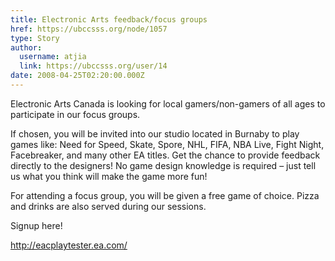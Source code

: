 ```yaml
---
title: Electronic Arts feedback/focus groups 
href: https://ubccsss.org/node/1057
type: Story
author:
  username: atjia
  link: https://ubccsss.org/user/14
date: 2008-04-25T02:20:00.000Z
---
```


<div class="field field-name-body field-type-text-with-summary field-label-hidden"><div class="field-items"><div class="field-item even"><p>Electronic Arts Canada is looking for local gamers/non-gamers of all ages to participate in our focus groups.</p>
<p>If chosen, you will be invited into our studio located in Burnaby to play games like: Need for Speed, Skate, Spore, NHL, FIFA, NBA Live, Fight Night, Facebreaker, and many other EA titles.  Get the chance to provide feedback directly to the designers!  No game design knowledge is required &#x2013; just tell us what you think will make the game more fun!</p>
<p>For attending a focus group, you will be given a free game of choice.  Pizza and drinks are also served during our sessions.</p>
<p>Signup here!</p>
<p><a href="http://eacplaytester.ea.com/">http://eacplaytester.ea.com/</a></p>
</div></div></div>    <footer>
          </footer>
